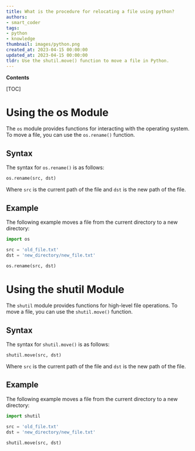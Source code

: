 ```yaml
---
title: What is the procedure for relocating a file using python?
authors:
- smart_coder
tags:
- python
- knowledge
thumbnail: images/python.png
created_at: 2023-04-15 00:00:00
updated_at: 2023-04-15 00:00:00
tldr: Use the shutil.move() function to move a file in Python.
---
```


**Contents**

[TOC]

# Using the os Module

The `os` module provides functions for interacting with the operating system. To move a file, you can use the `os.rename()` function.

## Syntax

The syntax for `os.rename()` is as follows:

```python
os.rename(src, dst)
```

Where `src` is the current path of the file and `dst` is the new path of the file.

## Example

The following example moves a file from the current directory to a new directory:

```python
import os

src = 'old_file.txt'
dst = 'new_directory/new_file.txt'

os.rename(src, dst)
```

# Using the shutil Module

The `shutil` module provides functions for high-level file operations. To move a file, you can use the `shutil.move()` function.

## Syntax

The syntax for `shutil.move()` is as follows:

```python
shutil.move(src, dst)
```

Where `src` is the current path of the file and `dst` is the new path of the file.

## Example

The following example moves a file from the current directory to a new directory:

```python
import shutil

src = 'old_file.txt'
dst = 'new_directory/new_file.txt'

shutil.move(src, dst)
```
